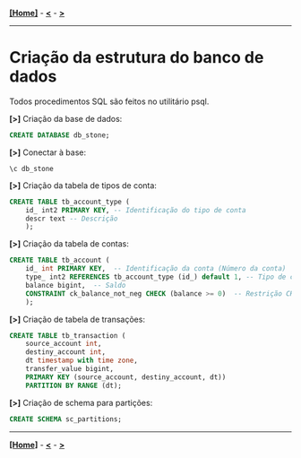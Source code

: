 [**[Home]**](../README.md "Página inicial") - 
[**<**](01_install_pgbouncer.md "Instalação do PgBouncer via código-fonte") - 
[**>**](03_proc_func.md "Criação de procedures e funções")

---

# Criação da estrutura do banco de dados

Todos procedimentos SQL são feitos no utilitário psql.  
  
**[>]** Criação da base de dados:
```sql
CREATE DATABASE db_stone;
``` 

**[>]** Conectar à base:
```
\c db_stone
``` 

**[>]** Criação da tabela de tipos de conta:
```sql
CREATE TABLE tb_account_type (
    id_ int2 PRIMARY KEY, -- Identificação do tipo de conta
    descr text -- Descrição
    );
``` 

**[>]** Criação da tabela de contas:
```sql
CREATE TABLE tb_account (
    id_ int PRIMARY KEY,  -- Identificação da conta (Número da conta)
    type_ int2 REFERENCES tb_account_type (id_) default 1, -- Tipo de conta
    balance bigint,  -- Saldo
    CONSTRAINT ck_balance_not_neg CHECK (balance >= 0)  -- Restrição CHECK para evitar saldo negativo
    );
``` 

**[>]** Criação de tabela de transações:
```sql
CREATE TABLE tb_transaction (
	source_account int,
	destiny_account int,
	dt timestamp with time zone,
	transfer_value bigint,
	PRIMARY KEY (source_account, destiny_account, dt))
	PARTITION BY RANGE (dt);
``` 

**[>]** Criação de schema para partições:
```sql
CREATE SCHEMA sc_partitions;
``` 

---

[**[Home]**](../README.md "Página inicial") - 
[**<**](01_install_pgbouncer.md "Instalação do PgBouncer via código-fonte") - 
[**>**](03_proc_func.md "Criação de procedures e funções")